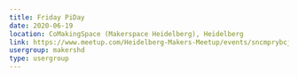 ```yaml
---
title: Friday PiDay
date: 2020-06-19
location: CoMakingSpace (Makerspace Heidelberg), Heidelberg
link: https://www.meetup.com/Heidelberg-Makers-Meetup/events/sncmprybcjbzb/
usergroup: makershd
type: usergroup
---
```

